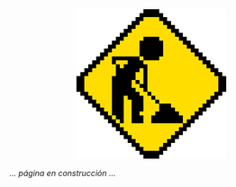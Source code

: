

<div style="text-align:center;">
    <img src="./img/under-construction.gif" alt="under-construction" style="max-width:100%;" />
</div>

*... página en construcción ...*
